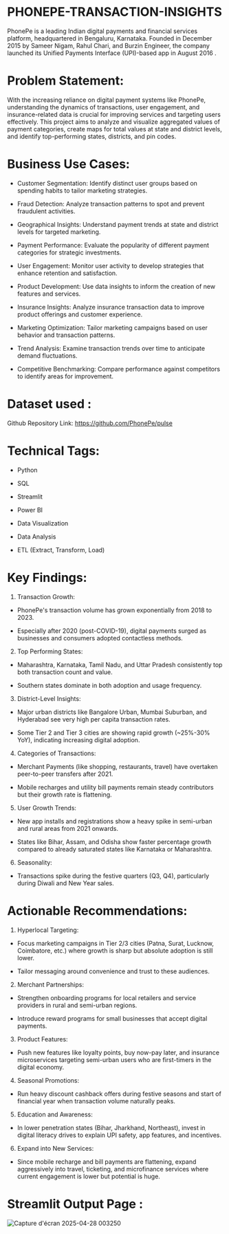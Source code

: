# PHONEPE-TRANSACTION-INSIGHTS
PhonePe is a leading Indian digital payments and financial services platform, headquartered in Bengaluru, Karnataka. Founded in December 2015 by Sameer Nigam, Rahul Chari, and Burzin Engineer, the company launched its Unified Payments Interface (UPI)-based app in August 2016 .

# Problem Statement:
With the increasing reliance on digital payment systems like PhonePe, understanding the dynamics of transactions, user engagement, and insurance-related data is crucial for improving services and targeting users effectively. This project aims to analyze and visualize aggregated values of payment categories, create maps for total values at state and district levels, and identify top-performing states, districts, and pin codes.

# Business Use Cases:


* Customer Segmentation: Identify distinct user groups based on spending habits to tailor marketing strategies.


* Fraud Detection: Analyze transaction patterns to spot and prevent fraudulent activities.


* Geographical Insights: Understand payment trends at state and district levels for targeted marketing.


* Payment Performance: Evaluate the popularity of different payment categories for strategic investments.


* User Engagement: Monitor user activity to develop strategies that enhance retention and satisfaction.


* Product Development: Use data insights to inform the creation of new features and services.


* Insurance Insights: Analyze insurance transaction data to improve product offerings and customer experience.


* Marketing Optimization: Tailor marketing campaigns based on user behavior and transaction patterns.


* Trend Analysis: Examine transaction trends over time to anticipate demand fluctuations.


* Competitive Benchmarking: Compare performance against competitors to identify areas for improvement.


# Dataset used :

Github Repository Link: https://github.com/PhonePe/pulse

# Technical Tags:


* Python


* SQL


* Streamlit


* Power BI


* Data Visualization


* Data Analysis


* ETL (Extract, Transform, Load)


# Key Findings:

1. Transaction Growth:

* PhonePe's transaction volume has grown exponentially from 2018 to 2023.

* Especially after 2020 (post-COVID-19), digital payments surged as businesses and consumers adopted contactless methods.

2. Top Performing States:

* Maharashtra, Karnataka, Tamil Nadu, and Uttar Pradesh consistently top both transaction count and value.

* Southern states dominate in both adoption and usage frequency.

3. District-Level Insights:

* Major urban districts like Bangalore Urban, Mumbai Suburban, and Hyderabad see very high per capita transaction rates.

* Some Tier 2 and Tier 3 cities are showing rapid growth (~25%-30% YoY), indicating increasing digital adoption.

4. Categories of Transactions:

* Merchant Payments (like shopping, restaurants, travel) have overtaken peer-to-peer transfers after 2021.

* Mobile recharges and utility bill payments remain steady contributors but their growth rate is flattening.

5. User Growth Trends:

* New app installs and registrations show a heavy spike in semi-urban and rural areas from 2021 onwards.

* States like Bihar, Assam, and Odisha show faster percentage growth compared to already saturated states like Karnataka or Maharashtra.

6. Seasonality:

* Transactions spike during the festive quarters (Q3, Q4), particularly during Diwali and New Year sales.

# Actionable Recommendations:

1. Hyperlocal Targeting:

* Focus marketing campaigns in Tier 2/3 cities (Patna, Surat, Lucknow, Coimbatore, etc.) where growth is sharp but absolute adoption is still lower.

* Tailor messaging around convenience and trust to these audiences.

2. Merchant Partnerships:

* Strengthen onboarding programs for local retailers and service providers in rural and semi-urban regions.

* Introduce reward programs for small businesses that accept digital payments.

3. Product Features:

* Push new features like loyalty points, buy now-pay later, and insurance microservices targeting semi-urban users who are first-timers in the digital economy.

4. Seasonal Promotions:

* Run heavy discount cashback offers during festive seasons and start of financial year when transaction volume naturally peaks.

5. Education and Awareness:

* In lower penetration states (Bihar, Jharkhand, Northeast), invest in digital literacy drives to explain UPI safety, app features, and incentives.

6. Expand into New Services:

* Since mobile recharge and bill payments are flattening, expand aggressively into travel, ticketing, and microfinance services where current engagement is lower but potential is huge.


# Streamlit Output Page :

![Capture d'écran 2025-04-28 003250](https://github.com/user-attachments/assets/084f90ef-ab6d-49e7-b74b-58b78591b266)









